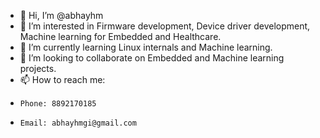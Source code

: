 - 👋 Hi, I’m @abhayhm
- 👀 I’m interested in Firmware development, Device driver development, Machine learning for Embedded and Healthcare.
- 🌱 I’m currently learning Linux internals and Machine learning.
- 💞️ I’m looking to collaborate on Embedded and Machine learning projects.
- 📫 How to reach me:
-     Phone: 8892170185
-     Email: abhayhmgi@gmail.com

<!---
abhayhm/abhayhm is a ✨ special ✨ repository because its `README.md` (this file) appears on your GitHub profile.
You can click the Preview link to take a look at your changes.
--->
